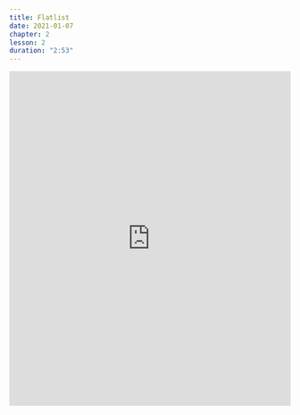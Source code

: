 ```yaml
---
title: Flatlist
date: 2021-01-07
chapter: 2
lesson: 2
duration: "2:53"
---
```


<iframe width="100%" height="600" src="https://www.youtube.com/embed/VQIR-gK1JT4?list=PLlvgXQiqkT5A2fSW2ZQzZhOsXf0353PeB" title="YouTube video player" frameborder="0" allow="accelerometer; autoplay; clipboard-write; encrypted-media; gyroscope; picture-in-picture" allowfullscreen></iframe>